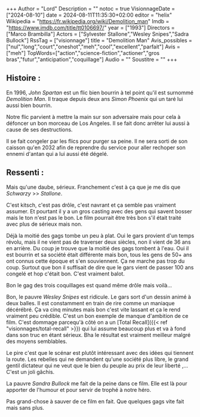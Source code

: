 +++
Author = "Lord"
Description = ""
notoc = true
VisionnageDate = ["2024-08-10"]
date = 2024-08-11T11:35:30+02:00
editor = "helix"
Wikipedia = "https://fr.wikipedia.org/wiki/Demolition_man"
Imdb = "https://www.imdb.com/title/tt0106697/"
year = ["1993"]
Directors = ["Marco Brambilla"]
Actors = ["Sylvester Stallone","Wesley Snipes","Sadra Bullock"]
RssTag = ["visionnage"]
title = "Demolition Man"
Avis_possibles = ["nul","long","court","oneshot","meh","cool","excellent","parfait"]
Avis = ["meh"] 
TopWords=["action","science-fiction","actioner","gros bras","futur","anticipation","coquillage"]
Audio = ""
Soustitre = ""
+++
## Histoire : 
En 1996, *John Spartan* est un flic bien bourrin à tel point qu'il est surnommé *Demolition Man*.
Il traque depuis deux ans *Simon Phoenix* qui un taré lui aussi bien bourrin.

Notre flic parvient à mettre la main sur son adversaire mais pour cela à défoncer un bon morceau de Los Angeles.
Il se fait donc arrêter lui aussi à cause de ses destructions.

Il se fait congeler par les flics pour purger sa peine.
Il ne sera sorti de son caisson qu'en 2032 afin de reprendre du service pour aller rechoper son ennemi d'antan qui a lui aussi été dégelé.

## Ressenti :
Mais qu'une daube, sérieux.
Franchement c'est à ça que je me dis que *Schwarzy* >> *Stallone*.

C'est kitsch, c'est pas drôle, c'est navrant et ça semble pas vraiment assumer.
Et pourtant il y a un gros casting avec des gens qui savent bosser mais le ton n'est pas le bon.
Le film pourrait être très bon s'il était traité avec plus de sérieux mais non.

Déjà la moitié des gags tombe un peu à plat.
Oui le gars provient d'un temps révolu, mais il ne vient pas de traverser deux siècles, non il vient de 36 ans en arrière.
Du coup je trouve que la moitié des gags tombent à l'eau.
Oui il est bourrin et sa société était différente mais bon, tous les gens de 50+ ans ont connus cette époque et s'en souviennent.
Ça ne marche pas trop du coup.
Surtout que bon il suffisait de dire que le gars vient de passer 100 ans congelé et hop c'était bon.
C'est vraiment balot.

Bon le gag des trois coquillages est quand même drôle mais voilà…

Bon, le pauvre *Wesley Snipes* est ridicule.
Le gars sort d'un dessin animé à deux balles.
Il est constamment en train de rire comme un maniaque décérébré.
Ça va cinq minutes mais bon c'est vite lassant et ça le rend vraiment peu crédible.
C'est un bon exemple de manque d'ambition de ce film.
C'est dommage parcequ'à côté on a un [Total Recall]({{< ref "visionnages/total-recall" >}}) qui lui assume beaucoup plus et va à fond dans son truc en étant sérieux.
Bha le résultat est vraiment meilleur malgré des moyens semblables.

Le pire c'est que le scénar est plutôt intéressant avec des idées qui tiennent la route.
Les rebelles qui ne demandent qu'une société plus libre, le grand gentil dictateur qui ne veut que le bien du peuple au prix de leur liberté ,…
C'est un joli gâchis.

La pauvre *Sandra Bullock* me fait de la peine dans ce film.
Elle est là pour apporter de l'humour et pour servir de trophé à notre héro.

Pas grand-chose à sauver de ce film en fait.
Que quelques gags vite fait mais sans plus.
